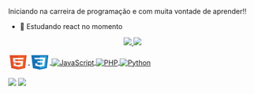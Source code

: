 Iniciando na carreira de programação
e com muita vontade de aprender!!

- 🌱 Estudando react no momento

<div align="center">
  <a href="https://github.com/rafaballerini">
  <img height="130em" src="https://github-readme-stats.vercel.app/api?username=viniciusantos2105&show_icons=true&theme=dark&include_all_commits=true&count_private=true"/>
  <img height="130em" src="https://github-readme-stats.vercel.app/api/top-langs/?username=viniciusantos2105&layout=compact&langs_count=7&theme=dark"/>
</div>
  
<div style="display: inline_block"><br>
  <img align="center" alt="HTML" height="30" width="40" src="https://raw.githubusercontent.com/devicons/devicon/master/icons/html5/html5-original.svg">
  <img align="center" alt="CSS" height="30" width="40" src="https://raw.githubusercontent.com/devicons/devicon/master/icons/css3/css3-original.svg">
  <img align="center" alt="JavaScript" height="30" width="40" src="https://cdn.jsdelivr.net/gh/devicons/devicon/icons/javascript/javascript-original.svg">
  <img align="center" alt="PHP" height="30" width="40" src="https://cdn.jsdelivr.net/gh/devicons/devicon/icons/php/php-original.svg">
  <img align="center" alt="Python" height="30" width="40" src="https://cdn.jsdelivr.net/gh/devicons/devicon/icons/python/python-original.svg">
</div>
  
 <br>
 
<div> 
  <a href = "mailto:viniciusantos2105@gmail.com"><img src="https://img.shields.io/badge/-Gmail-%23333?style=for-the-badge&logo=gmail&logoColor=white" target="_blank"></a>
  <a href="https://www.linkedin.com/in/vin%C3%ADcius-jesus-0a316b1b0/" target="_blank"><img src="https://img.shields.io/badge/-LinkedIn-%230077B5?style=for-the-badge&logo=linkedin&logoColor=white" target="_blank"></a> 
 
</div>
